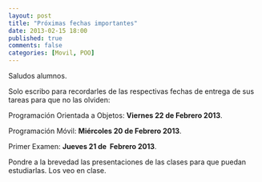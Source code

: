 ```yaml
---
layout: post
title: "Próximas fechas importantes"
date: 2013-02-15 18:00
published: true
comments: false
categories: [Movil, POO]
---
```


Saludos alumnos.

Solo escribo para recordarles de las respectivas fechas de entrega de sus tareas para que no las olviden:

Programación Orientada a Objetos: <strong>Viernes 22 de Febrero 2013</strong>.

Programación Móvil: <strong>Miércoles 20 de Febrero 2013</strong>.

Primer Examen: <strong>Jueves 21 de  Febrero 2013</strong>.

Pondre a la brevedad las presentaciones de las clases para que puedan estudiarlas. Los veo en clase.
